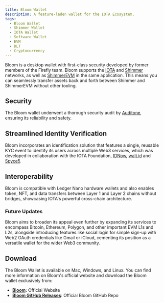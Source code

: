 ```yaml
---
title: Bloom Wallet
description: A feature-laden wallet for the IOTA Ecosystem.
tags:
  - Bloom Wallet
  - Shimmer Wallet
  - IOTA Wallet
  - Software Wallet
  - EVM
  - DLT
  - Cryptocurrency
---
```


Bloom is a desktop wallet with first-class security developed by former members of the Firefly team.
Bloom supports the [IOTA](https://wiki.iota.org/build/networks-endpoints/#iota-mainnet) and
[Shimmer](https://wiki.iota.org/build/networks-endpoints/#shimmer) networks, as well as
[ShimmerEVM](https://wiki.iota.org/build/networks-endpoints/#shimmerevm) in the same application. This means you can
seamlessly transfer assets back and forth between Shimmer and ShimmerEVM without other tooling.

## Security

The Bloom wallet underwent a thorough security audit by [Auditone](https://www.auditone.io/), ensuring its reliability and safety.


## Streamlined Identity Verification

Bloom incorporates an identification solution that features a single, reusable KYC event to identify its users across
multiple Web3 services, which was developed in collaboration with the IOTA Foundation, [IDNow](https://www.idnow.io/),
[walt.id](https://walt.id/) and [Spyce5](https://spyce5.com/).

## Interoperability

Bloom is compatible with Ledger Nano hardware wallets and also enables token, NFT, and data transfers between Layer 1 and
Layer 2 chains without bridges, showcasing IOTA's powerful cross-chain architecture.

### Future Updates

Bloom aims to broaden its appeal even further by expanding its services to encompass Bitcoin, Ethereum, Polygon, and
other important EVM L1s and L2s, alongside introducing features like social login for simple sign-up with Web2 OAuth
credentials like Gmail or iCloud, cementing its position as a versatile wallet for the wider Web3 community.

## Download

The Bloom Wallet is available on Mac, Windows, and Linux.
You can find more information on Bloom's official website and download the Bloom wallet exclusively from:

- [**Bloom**](https://bloomwallet.io/)**:** Official Website
- [**Bloom GitHub Releases**](https://github.com/bloomwalletio/bloom/releases): Official Bloom GitHub Repo

